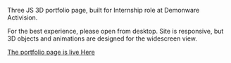 Three JS 3D portfolio page, built for Internship role at Demonware Activision.

For the best experience, please open from desktop. Site is responsive, but 3D objects and animations are designed for the widescreen view.

[The portfolio page is live Here](https://daniyar-yes.github.io/portfolio-3d/)

